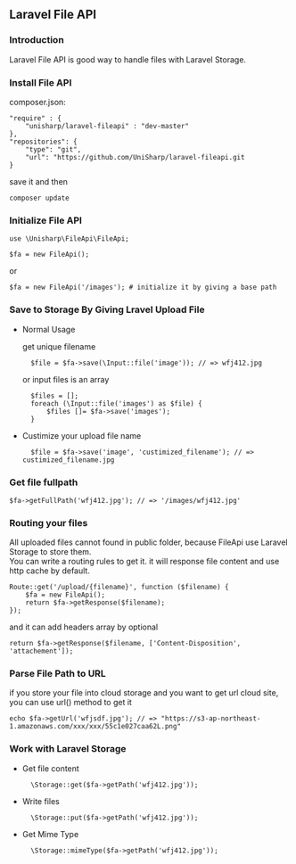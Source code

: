 ## Laravel File API

### Introduction

Laravel File API is good way to handle files with Laravel Storage.

### Install File API

composer.json:

    "require" : {
        "unisharp/laravel-fileapi" : "dev-master"
    }, 
    "repositories": {
        "type": "git",
        "url": "https://github.com/UniSharp/laravel-fileapi.git
    }

save it and then 

    composer update    

### Initialize File API

    use \Unisharp\FileApi\FileApi;
    
    $fa = new FileApi();
    
or
    
    $fa = new FileApi('/images'); # initialize it by giving a base path
    

### Save to Storage By Giving Lravel Upload File

* Normal Usage

    get unique filename

        $file = $fa->save(\Input::file('image')); // => wfj412.jpg
    
    or input files is an array
    
        $files = [];
        foreach (\Input::file('images') as $file) {
            $files []= $fa->save('images');
        }
    
* Custimize your upload file name

        $file = $fa->save('image', 'custimized_filename'); // => custimized_filename.jpg
          

### Get file fullpath

    $fa->getFullPath('wfj412.jpg'); // => '/images/wfj412.jpg'
    
### Routing your files

All uploaded files cannot found in public folder, because FileApi use Laravel Storage to store them.  
You can write a routing rules to get it. it will response file content and use http cache by default.

    Route::get('/upload/{filename}', function ($filename) {
        $fa = new FileApi();
        return $fa->getResponse($filename);
    });
    
and it can add headers array by optional

    return $fa->getResponse($filename, ['Content-Disposition', 'attachement']);
    
### Parse File Path to URL
if you store your file into cloud storage and you want to get url cloud site,
you can use url() method to get it

    echo $fa->getUrl('wfjsdf.jpg'); // => "https://s3-ap-northeast-1.amazonaws.com/xxx/xxx/55c1e027caa62L.png"
    
### Work with Laravel Storage

* Get file content

        \Storage::get($fa->getPath('wfj412.jpg'));
        
* Write files

        \Storage::put($fa->getPath('wfj412.jpg'));
        
* Get Mime Type

        \Storage::mimeType($fa->getPath('wfj412.jpg'));
    
